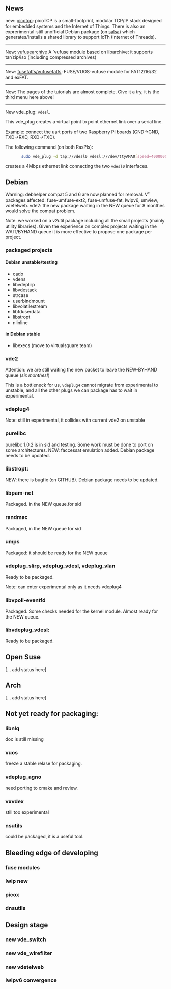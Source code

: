 ## News

new: [picotcp](https://github.com/virtualsquare/picotcp): picoTCP is a small-footprint, 
modular TCP/IP stack designed for embedded systems and the Internet of Things. 
There is also an exprerimental-still unofficial Debian package (on 
[salsa](https://salsa.debian.org/virtualsquare-team/picotcp)) which
generates/installs a shared library to support IoTh (Internet of Threads).

----

New: [vufusearchive](https://github.com/virtualsquare/vufusearchive)
A `vufuse module based on libarchive: it supports tar/zip/iso (including compressed archives)

----

New: [fusefatfs/vufusefatfs](https://github.com/virtualsquare/fusefatfs): 
FUSE/VUOS-vufuse module for FAT12/16/32 and exFAT.

----

New: The pages of the tutorials are almost complete. Give it a try, it is the 
third menu here above!

----

New vde\_plug: `vdesl`.

This vde\_plug creates a virtual point to point ethernet link over a serial line.

Example: connect the uart ports of two Raspberry PI boards (GND-\>GND, TXD-\>RXD, RXD-\>TXD).

The following command (on both RasPIs):
```bash
       sudo vde_plug -d tap://vdesl0 vdesl:///dev/ttyAMA0[speed=4000000]
```

creates a 4Mbps ethernet link connecting the two `vdesl0` interfaces.

## Debian

Warning: debhelper compat 5 and 6 are now planned for removal. V² packages affected:
fuse-umfuse-ext2, fuse-umfuse-fat, lwipv6, umview, vdetelweb. vde2: the new package
waiting in the NEW queue for 8 monthes would solve the compat problem.

Note: we worked on a v2util package including all the small projects (mainly utility
libraries). Given the experience on complex projects waiting in the WAIT/BYHAND queue
it is more effective to propose one package per project.

### packaged projects 
#### Debian unstable/testing
  * cado
  * vdens
  * libvdeplirp
  * libvdestack
  * strcase
  * userbindmount
  * libvolatilestream
  * libfduserdata
  * libstropt
  * nlinline

#### in Debian stable
  * libexecs (move to virtualsquare team)

### vde2
Attention: we are still waiting the new packet to leave the NEW-BYHAND queue (*six monthes!*)

This is a bottleneck for us, `vdeplug4` cannot migrate from experimental to unstable,
and all the other plugs we can package has to wait in experimental.

### vdeplug4
Note: still in experimental, it collides with current vde2 on unstable

### purelibc
purelibc 1.0.2 is in sid and testing. Some work must be done to port on some architectures.
NEW: faccessat emulation added. Debian package needs to be updated.

### libstropt:
NEW: there is bugfix (on GITHUB). Debian package needs to be updated.

### libpam-net
Packaged. in the NEW queue.for sid

### randmac
Packaged, in the NEW queue for sid

### umps
Packaged: it should be ready for the NEW queue

### vdeplug\_slirp, vdeplug\_vdesl, vdeplug\_vlan
Ready to be packaged.

Note: can enter experimental only as it needs vdeplug4

### libvpoll-eventfd
Packaged. Some checks needed for the kernel module. Almost ready for the NEW queue.

### libvdeplug\_vdesl:
Ready to be packaged.

## Open Suse
[... add status here]

## Arch
[... add status here]

## Not yet ready for packaging:

### libnlq
doc is still missing

### vuos
freeze a stable relase for packaging.

### vdeplug\_agno
need porting to cmake and review.

### vxvdex
still too experimental

### nsutils
could be packaged, it is a useful tool.

## Bleeding edge of developing

### fuse modules

### lwip new

### picox

### dnsutils

## Design stage

### new vde\_switch

### new vde\_wirefilter

### new vdetelweb

### lwipv6 convergence

